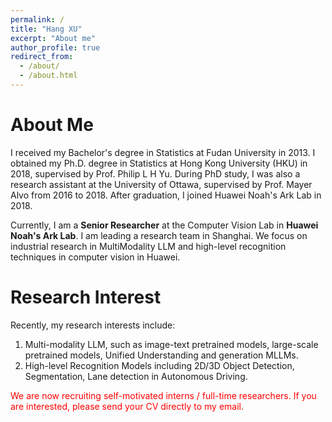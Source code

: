 ```yaml
---
permalink: /
title: "Hang XU"
excerpt: "About me"
author_profile: true
redirect_from: 
  - /about/
  - /about.html
---
```



About Me
======
I received my Bachelor's degree in Statistics at Fudan University in 2013. 
I obtained my Ph.D. degree in Statistics at Hong Kong University (HKU) in 2018, supervised by Prof. Philip L H Yu. During PhD study, I was also a research assistant at the University of Ottawa, supervised by Prof. Mayer Alvo from 2016 to 2018. After graduation, I joined Huawei Noah's Ark Lab in 2018. 

Currently, I am a **Senior Researcher** at the Computer Vision Lab in **Huawei Noah's Ark Lab**. I am leading a research team in Shanghai. We focus on industrial research in MultiModality LLM and high-level recognition techniques in computer vision in Huawei.

Research Interest
======
Recently, my research interests include:

1. Multi-modality LLM, such as image-text pretrained models, large-scale pretrained models, Unified Understanding and generation MLLMs.
2. High-level Recognition Models including 2D/3D Object Detection, Segmentation, Lane detection in Autonomous Driving.



<font color='red'> We are now recruiting self-motivated interns / full-time researchers. If you are interested, please send your CV directly to my email.
 </font>

<!-- About Me
======
Like many other Jekyll-based GitHub Pages templates, academicpages makes you separate the website's content from its form. The content & metadata of your website are in structured markdown files, while various other files constitute the theme, specifying how to transform that content & metadata into HTML pages. You keep these various markdown (.md), YAML (.yml), HTML, and CSS files in a public GitHub repository. Each time you commit and push an update to the repository, the [GitHub pages](https://pages.github.com/) service creates static HTML pages based on these files, which are hosted on GitHub's servers free of charge.

Many of the features of dynamic content management systems (like Wordpress) can be achieved in this fashion, using a fraction of the computational resources and with far less vulnerability to hacking and DDoSing. You can also modify the theme to your heart's content without touching the content of your site. If you get to a point where you've broken something in Jekyll/HTML/CSS beyond repair, your markdown files describing your talks, publications, etc. are safe. You can rollback the changes or even delete the repository and start over -- just be sure to save the markdown files! Finally, you can also write scripts that process the structured data on the site, such as [this one](https://github.com/academicpages/academicpages.github.io/blob/master/talkmap.ipynb) that analyzes metadata in pages about talks to display [a map of every location you've given a talk](https://academicpages.github.io/talkmap.html).

Research Interest
======
1. Register a GitHub account if you don't have one and confirm your e-mail (required!)
1. Fork [this repository](https://github.com/academicpages/academicpages.github.io) by clicking the "fork" button in the top right. 
1. Go to the repository's settings (rightmost item in the tabs that start with "Code", should be below "Unwatch"). Rename the repository "[your GitHub username].github.io", which will also be your website's URL.
1. Set site-wide configuration and create content & metadata (see below -- also see [this set of diffs](http://archive.is/3TPas) showing what files were changed to set up [an example site](https://getorg-testacct.github.io) for a user with the username "getorg-testacct")
1. Upload any files (like PDFs, .zip files, etc.) to the files/ directory. They will appear at https://[your GitHub username].github.io/files/example.pdf.  
1. Check status by going to the repository settings, in the "GitHub pages" section -->


